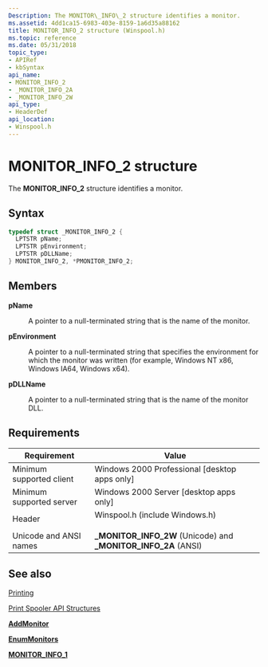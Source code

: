 ```yaml
---
Description: The MONITOR\_INFO\_2 structure identifies a monitor.
ms.assetid: 4dd1ca15-6983-403e-8159-1a6d35a88162
title: MONITOR_INFO_2 structure (Winspool.h)
ms.topic: reference
ms.date: 05/31/2018
topic_type: 
- APIRef
- kbSyntax
api_name: 
- MONITOR_INFO_2
- _MONITOR_INFO_2A
- _MONITOR_INFO_2W
api_type: 
- HeaderDef
api_location: 
- Winspool.h
---
```


# MONITOR\_INFO\_2 structure

The **MONITOR\_INFO\_2** structure identifies a monitor.

## Syntax


```C++
typedef struct _MONITOR_INFO_2 {
  LPTSTR pName;
  LPTSTR pEnvironment;
  LPTSTR pDLLName;
} MONITOR_INFO_2, *PMONITOR_INFO_2;
```



## Members

<dl> <dt>

**pName**
</dt> <dd>

A pointer to a null-terminated string that is the name of the monitor.

</dd> <dt>

**pEnvironment**
</dt> <dd>

A pointer to a null-terminated string that specifies the environment for which the monitor was written (for example, Windows NT x86, Windows IA64, Windows x64).

</dd> <dt>

**pDLLName**
</dt> <dd>

A pointer to a null-terminated string that is the name of the monitor DLL.

</dd> </dl>

## Requirements



| Requirement | Value |
|-------------------------------------|-----------------------------------------------------------------------------------------------------------|
| Minimum supported client<br/> | Windows 2000 Professional \[desktop apps only\]<br/>                                                |
| Minimum supported server<br/> | Windows 2000 Server \[desktop apps only\]<br/>                                                      |
| Header<br/>                   | <dl> <dt>Winspool.h (include Windows.h)</dt> </dl> |
| Unicode and ANSI names<br/>   | **\_MONITOR\_INFO\_2W** (Unicode) and **\_MONITOR\_INFO\_2A** (ANSI)<br/>                           |



## See also

<dl> <dt>

[Printing](printdocs-printing.md)
</dt> <dt>

[Print Spooler API Structures](printing-and-print-spooler-structures.md)
</dt> <dt>

[**AddMonitor**](addmonitor.md)
</dt> <dt>

[**EnumMonitors**](enummonitors.md)
</dt> <dt>

[**MONITOR\_INFO\_1**](monitor-info-1.md)
</dt> </dl>

 

 




